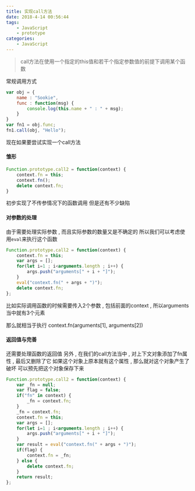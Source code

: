 ```yaml
---
title: 实现call方法
date: 2018-4-14 00:56:44
tags: 
	- JavaScript
	- prototype
categories: 
	- JavaScript
---
```


> call方法在使用一个指定的this值和若干个指定参数值的前提下调用某个函数
<!-- more -->
常规调用方式
```javascript
var obj = {
	name : "Sookie",
	func : function(msg) {
		console.log(this.name + " : " + msg);
	}
}
var fn1 = obj.func;
fn1.call(obj, "Hello");
```

现在如果要尝试实现一个call方法

#### 雏形
```javascript
Function.prototype.call2 = function(context) {
	context.fn = this;
	context.fn();
	delete context.fn;
}
```
初步实现了不传参情况下的函数调用
但是还有不少缺陷

#### 对参数的处理

由于需要处理实际参数 , 而且实际参数的数量又是不确定的
所以我们可以考虑使用`eval`来执行这个函数

```javascript
Function.prototype.call2 = function(context) {
	context.fn = this;
	var args = [];
	for(let i=1 ; i<arguments.length ; i++) {
		args.push("arguments[" + i + "]");
	}
	eval("context.fn(" + args + ")");
	delete context.fn;
};
```
比如实际调用函数的时候需要传入2个参数 , 包括前面的context , 所以arguments当中就有3个元素

那么就相当于执行 
context.fn(arguments[1], arguments[2])

#### 返回值与完善

还需要处理函数的返回值
另外 , 在我们的call方法当中 , 对上下文对象添加了fn属性 , 最后又删除了它
如果这个对象上原本就有这个属性 , 那么就对这个对象产生了破坏
可以预先把这个对象保存下来
```javascript
Function.prototype.call2 = function(context) {
	var _fn = null;
	var flag = false;
	if("fn" in context) {
		_fn = context.fn;
	}
	_fn = context.fn;
	context.fn = this;
	var args = [];
	for(let i=1 ; i<arguments.length ; i++) {
		args.push("arguments[" + i + "]");
	}
	var result = eval("context.fn(" + args + ")");
	if(flag) {
		context.fn = _fn;
	} else {
		delete context.fn;
	}
	return result;
};
```
